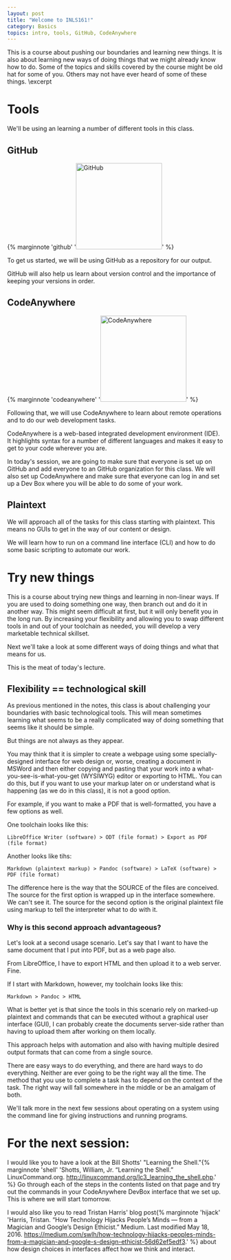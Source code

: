 ```yaml
---
layout: post
title: "Welcome to INLS161!"
category: Basics
topics: intro, tools, GitHub, CodeAnywhere
---
```


This is a course about pushing our boundaries and learning new things. 
It is also about learning new ways of doing things that we might already know how to do. 
Some of the topics and skills covered by the course might be old hat for some of you. 
Others may not have ever heard of some of these things. 
\\excerpt

# Tools

We'll be using an learning a number of different tools in this class. 

## GitHub

{% marginnote 'github' '<a href="https://github.com" target="_blank"><img width="200px" src="https://upload.wikimedia.org/wikipedia/commons/thumb/2/29/GitHub_logo_2013.svg/200px-GitHub_logo_2013.svg.png" alt="GitHub" /></a>' %}

To get us started, we will be using GitHub as a repository for our output. 

GitHub will also help us learn about version control and the importance of keeping your versions in order. 

## CodeAnywhere

{% marginnote 'codeanywhere' '<a href="https://codeanywhere.com/" target="_blank"><img width="200px" src="https://s3.amazonaws.com/image.infoarmy/1388835079827.png" alt="CodeAnywhere" /></a>' %}

Following that, we will use CodeAnywhere to learn about remote operations and to do our web development tasks.

CodeAnywhere is a web-based integrated development environment (IDE). It highlights syntax for a number of different languages and makes it easy to get to your code wherever you are. 

In today's session, we are going to make sure that everyone is set up on GitHub and add everyone to an GitHub organization for this class. 
We will also set up CodeAnywhere and make sure that everyone can log in and set up a Dev Box where you will be able to do some of your work. 

## Plaintext

We will approach all of the tasks for this class starting with plaintext. 
This means no GUIs to get in the way of our content or design. 

We will learn how to run on a command line interface (CLI) and how to do some basic scripting to automate our work. 

# Try new things

This is a course about trying new things and learning in non-linear ways. 
If you are used to doing something one way, then branch out and do it in another way.
This might seem difficult at first, but it will only benefit you in the long run.
By increasing your flexibility and allowing you to swap different tools in and out of your toolchain as needed, you will develop a very marketable technical skillset. 

Next we'll take a look at some different ways of doing things and what that means for us.

This is the meat of today's lecture. 

## Flexibility == technological skill

As previous mentioned in the notes, this class is about challenging your boundaries with basic technological tools. 
This will mean sometimes learning what seems to be a really complicated way of doing something that seems like it should be simple. 

But things are not always as they appear. 

You may think that it is simpler to create a webpage using some specially-designed interface for web design or, worse, creating a document in MSWord and then either copying and pasting that your work into a what-you-see-is-what-you-get (WYSIWYG) editor or exporting to HTML. 
You can do this, but if you want to use your markup later on or understand what is happening (as we do in this class), it is not a good option. 

For example, if you want to make a PDF that is well-formatted, you have a few options as well. 

One toolchain looks like this: 

```LibreOffice Writer (software) > ODT (file format) > Export as PDF (file format)```

Another looks like tihs:

```Markdown (plaintext markup) > Pandoc (software) > LaTeX (software) > PDF (file format)```

The difference here is the way that the SOURCE of the files are conceived. 
The source for the first option is wrapped up in the interface somewhere. 
We can't see it. 
The source for the second option is the original plaintext file using markup to tell the interpreter what to do with it. 

### Why is this second approach advantageous?</h3>

Let's look at a second usage scenario. 
Let's say that I want to have the same document that I put into PDF, but as a web page also.

From LibreOffice, I have to export HTML and then upload it to a web server. 
Fine. 

If I start with Markdown, however, my toolchain looks like this:

```Markdown > Pandoc > HTML``` 

What is better yet is that since the tools in this scenario rely on marked-up plaintext and commands that can be executed without a graphical user interface (GUI), I can probably create the documents server-side rather than having to upload them after working on them locally. 

This approach helps with automation and also with having multiple desired output formats that can come from a single source. 

There are easy ways to do everything, and there are hard ways to do everything. 
Neither are ever going to be the right way all the time. 
The method that you use to complete a task has to depend on the context of the task. 
The right way will fall somewhere in the middle or be an amalgam of both. 

We'll talk more in the next few sessions about operating on a system using the command line for giving instructions and running programs. 

# For the next session:

I would like you to have a look at the Bill Shotts' "Learning the Shell."{% marginnote 'shell' 'Shotts, William, Jr. “Learning the Shell.” LinuxCommand.org. http://linuxcommand.org/lc3_learning_the_shell.php.' %} 
Go through each of the steps in the contents listed on that page and try out the commands in your CodeAnywhere DevBox interface that we set up. This is where we will start tomorrow.

I would also like you to read Tristan Harris' blog post{% marginnote 'hijack' 'Harris, Tristan. “How Technology Hijacks People’s Minds — from a Magician and Google’s Design Ethicist.” Medium. Last modified May 18, 2016. https://medium.com/swlh/how-technology-hijacks-peoples-minds-from-a-magician-and-google-s-design-ethicist-56d62ef5edf3.' %} about how design choices in interfaces affect how we think and interact. 

